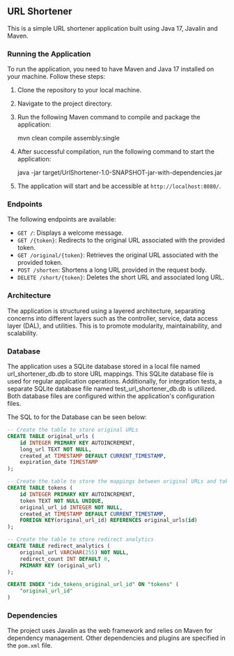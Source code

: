 ## URL Shortener

This is a simple URL shortener application built using Java 17, Javalin and Maven.

### Running the Application

To run the application, you need to have Maven and Java 17 installed on your machine. Follow these steps:

1. Clone the repository to your local machine.
2. Navigate to the project directory.
3. Run the following Maven command to compile and package the application:


    mvn clean compile assembly:single

4. After successful compilation, run the following command to start the application:


    java -jar target/UrlShortener-1.0-SNAPSHOT-jar-with-dependencies.jar


5. The application will start and be accessible at `http://localhost:8080/`.

### Endpoints

The following endpoints are available:

- `GET /`: Displays a welcome message.
- `GET /{token}`: Redirects to the original URL associated with the provided token.
- `GET /original/{token}`: Retrieves the original URL associated with the provided token.
- `POST /shorten`: Shortens a long URL provided in the request body.
- `DELETE /short/{token}`: Deletes the short URL and associated long URL.

### Architecture

The application is structured using a layered architecture, separating concerns into different layers such as the controller, service, data access layer (DAL), and utilities. This is to promote modularity, maintainability, and scalability.

### Database

The application uses a SQLite database stored in a local file named url_shortener_db.db to store URL mappings. This SQLite database file is used for regular application operations. Additionally, for integration tests, a separate SQLite database file named test_url_shortener_db.db is utilized. Both database files are configured within the application's configuration files.

The SQL to for the Database can be seen below:

```SQL
-- Create the table to store original URLs
CREATE TABLE original_urls (
    id INTEGER PRIMARY KEY AUTOINCREMENT,
    long_url TEXT NOT NULL,
    created_at TIMESTAMP DEFAULT CURRENT_TIMESTAMP, 
    expiration_date TIMESTAMP
);

-- Create the table to store the mappings between original URLs and tokens
CREATE TABLE tokens (
    id INTEGER PRIMARY KEY AUTOINCREMENT,
    token TEXT NOT NULL UNIQUE,
    original_url_id INTEGER NOT NULL,
    created_at TIMESTAMP DEFAULT CURRENT_TIMESTAMP,
    FOREIGN KEY(original_url_id) REFERENCES original_urls(id)
);

-- Create the table to store redirect analytics
CREATE TABLE redirect_analytics (
    original_url VARCHAR(255) NOT NULL,
    redirect_count INT DEFAULT 0,
    PRIMARY KEY (original_url)
);

CREATE INDEX "idx_tokens_original_url_id" ON "tokens" (
	"original_url_id"
)
```

### Dependencies

The project uses Javalin as the web framework and relies on Maven for dependency management. Other dependencies and plugins are specified in the `pom.xml` file.
